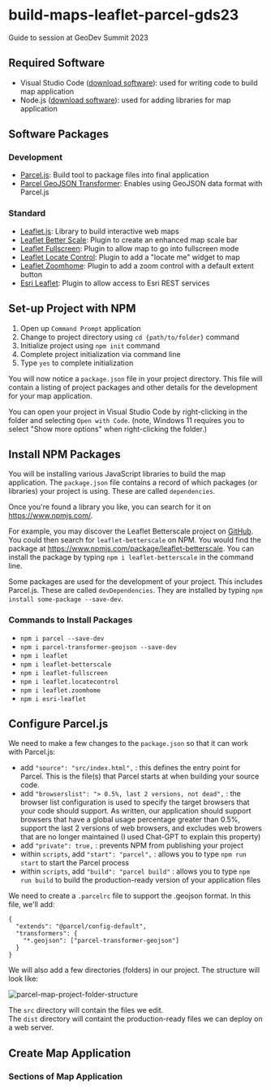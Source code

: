# build-maps-leaflet-parcel-gds23
Guide to session at GeoDev Summit 2023

## Required Software
- Visual Studio Code ([download software](https://code.visualstudio.com/download)): used for writing code to build map application
- Node.js ([download software](https://nodejs.org/en/download/current)): used for adding libraries for map application

## Software Packages
### Development
- [Parcel.js](https://parceljs.org/): Build tool to package files into final application
- [Parcel GeoJSON Transformer](https://www.npmjs.com/package/parcel-transformer-geojson): Enables using GeoJSON data format with Parcel.js
### Standard
- [Leaflet.js](https://leafletjs.com/): Library to build interactive web maps
- [Leaflet Better Scale](https://github.com/daniellsu/leaflet-betterscale): Plugin to create an enhanced map scale bar
- [Leaflet Fullscreen](https://github.com/Leaflet/Leaflet.fullscreen): Plugin to allow map to go into fullscreen mode
- [Leaflet Locate Control](https://github.com/domoritz/leaflet-locatecontrol): Plugin to add a "locate me" widget to map
- [Leaflet Zoomhome](https://github.com/torfsen/leaflet.zoomhome): Plugin to add a zoom control with a default extent button
- [Esri Leaflet](https://github.com/Esri/esri-leaflet): Plugin to allow access to Esri REST services

## Set-up Project with NPM 
1. Open up `Command Prompt` application
2. Change to project directory using `cd {path/to/folder}` command
3. Initialize project using `npm init` command
4. Complete project initialization via command line
5. Type `yes` to complete initialization
   
You will now notice a `package.json` file in your project directory.  This file will contain a listing of project packages and other details for the development for your map application.

You can open your project in Visual Studio Code by right-clicking in the folder and selecting `Open with Code`. (note, Windows 11 requires you to select "Show more options" when right-clicking the folder.)

## Install NPM Packages

You will be installing various JavaScript libraries to build the map application.  The `package.json` file contains a record of which packages (or libraries) your project is using. These are called `dependencies`. 

Once you're found a library you like, you can search for it on https://www.npmjs.com/.  

For example, you may discover the Leaflet Betterscale project on [GitHub](https://github.com/daniellsu/leaflet-betterscale).  You could then search for `leaflet-betterscale` on NPM.  You would find the package at https://www.npmjs.com/package/leaflet-betterscale.  You can install the package by typing `npm i leaflet-betterscale` in the command line.

Some packages are used for the development of your project.  This includes Parcel.js.  These are called `devDependencies`.  They are installed by typing `npm install some-package --save-dev`.

### Commands to Install Packages

- `npm i parcel --save-dev`
- `npm i parcel-transformer-geojson --save-dev`
- `npm i leaflet`
- `npm i leaflet-betterscale`
- `npm i leaflet-fullscreen`
- `npm i leaflet.locatecontrol`
- `npm i leaflet.zoomhome`
- `npm i esri-leaflet`

## Configure Parcel.js

We need to make a few changes to the `package.json` so that it can work with Parcel.js:
- add `"source": "src/index.html",` : this defines the entry point for Parcel. This is the file(s) that Parcel starts at when building your source code.
- add `"browserslist": "> 0.5%, last 2 versions, not dead",` : the browser list configuration is used to specify the target browsers that your code should support.  As written, our application should support browsers that have a global usage percentage greater than 0.5%, support the last 2 versions of web browsers, and excludes web browers that are no longer maintained (I used Chat-GPT to explain this property)
- add `"private": true,` : prevents NPM from publishing your project
- within `scripts`, add `"start": "parcel",` : allows you to type `npm run start` to start the Parcel process
- within `scripts`, add `"build": "parcel build"` : allows you to type `npm run build` to build the production-ready version of your application files

We need to create a `.parcelrc` file to support the .geojson format.  In this file, we'll add:
```
{
  "extends": "@parcel/config-default",
  "transformers": {
    "*.geojson": ["parcel-transformer-geojson"]
  }
}
```

We will also add a few directories (folders) in our project.  The structure will look like:

![parcel-map-project-folder-structure](https://github.com/pmacMaps/build-maps-leaflet-parcel-gds23/assets/12861454/10c4eed2-c05f-4e97-bd18-a0ea1e06b49c)

The `src` directory will contain the files we edit.  
The `dist` directory will containt the production-ready files we can deploy on a web server.

## Create Map Application
### Sections of Map Application
